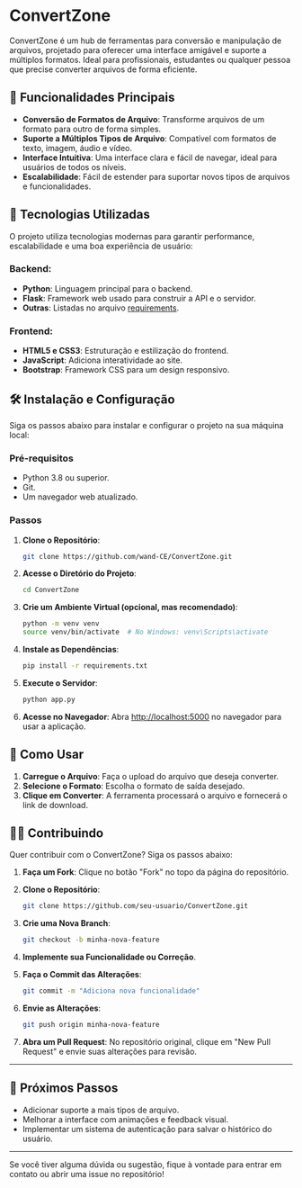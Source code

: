 # ConvertZone

ConvertZone é um hub de ferramentas para conversão e manipulação de arquivos, projetado para oferecer uma interface amigável e suporte a múltiplos formatos. Ideal para profissionais, estudantes ou qualquer pessoa que precise converter arquivos de forma eficiente.


## 🧩 Funcionalidades Principais

- **Conversão de Formatos de Arquivo**: Transforme arquivos de um formato para outro de forma simples.
- **Suporte a Múltiplos Tipos de Arquivo**: Compatível com formatos de texto, imagem, áudio e vídeo.
- **Interface Intuitiva**: Uma interface clara e fácil de navegar, ideal para usuários de todos os níveis.
- **Escalabilidade**: Fácil de estender para suportar novos tipos de arquivos e funcionalidades.


## 🚀 Tecnologias Utilizadas

O projeto utiliza tecnologias modernas para garantir performance, escalabilidade e uma boa experiência de usuário:

### Backend:
- **Python**: Linguagem principal para o backend.
- **Flask**: Framework web usado para construir a API e o servidor.
- **Outras**: Listadas no arquivo [requirements](requirements.txt).

### Frontend:
- **HTML5 e CSS3**: Estruturação e estilização do frontend.
- **JavaScript**: Adiciona interatividade ao site.
- **Bootstrap**: Framework CSS para um design responsivo.

## 🛠️ Instalação e Configuração

Siga os passos abaixo para instalar e configurar o projeto na sua máquina local:

### Pré-requisitos

- Python 3.8 ou superior.
- Git.
- Um navegador web atualizado.

### Passos

1. **Clone o Repositório**:
   ```bash
   git clone https://github.com/wand-CE/ConvertZone.git
   ```

2. **Acesse o Diretório do Projeto**:
   ```bash
   cd ConvertZone
   ```

3. **Crie um Ambiente Virtual (opcional, mas recomendado)**:
   ```bash
   python -m venv venv
   source venv/bin/activate  # No Windows: venv\Scripts\activate
   ```

4. **Instale as Dependências**:
   ```bash
   pip install -r requirements.txt
   ```

5. **Execute o Servidor**:
   ```bash
   python app.py
   ```

6. **Acesse no Navegador**:
   Abra [http://localhost:5000](http://localhost:5000) no navegador para usar a aplicação.


## 📖 Como Usar

1. **Carregue o Arquivo**: Faça o upload do arquivo que deseja converter.
2. **Selecione o Formato**: Escolha o formato de saída desejado.
3. **Clique em Converter**: A ferramenta processará o arquivo e fornecerá o link de download.



## 🧑‍💻 Contribuindo

Quer contribuir com o ConvertZone? Siga os passos abaixo:

1. **Faça um Fork**:
   Clique no botão "Fork" no topo da página do repositório.

2. **Clone o Repositório**:
   ```bash
   git clone https://github.com/seu-usuario/ConvertZone.git
   ```

3. **Crie uma Nova Branch**:
   ```bash
   git checkout -b minha-nova-feature
   ```

4. **Implemente sua Funcionalidade ou Correção**.

5. **Faça o Commit das Alterações**:
   ```bash
   git commit -m "Adiciona nova funcionalidade"
   ```

6. **Envie as Alterações**:
   ```bash
   git push origin minha-nova-feature
   ```

7. **Abra um Pull Request**:
   No repositório original, clique em "New Pull Request" e envie suas alterações para revisão.

---

## 🎯 Próximos Passos

- Adicionar suporte a mais tipos de arquivo.
- Melhorar a interface com animações e feedback visual.
- Implementar um sistema de autenticação para salvar o histórico do usuário.

---

Se você tiver alguma dúvida ou sugestão, fique à vontade para entrar em contato ou abrir uma issue no repositório!
